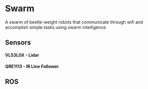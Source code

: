 # Swarm
A swarm of beetle-weight robots that communicate through wifi and accomplish simple tasks using swarm intelligence.

## Sensors

#### VL53L0X - Lidar


#### QRE1113 - IR Line Follower


## ROS
